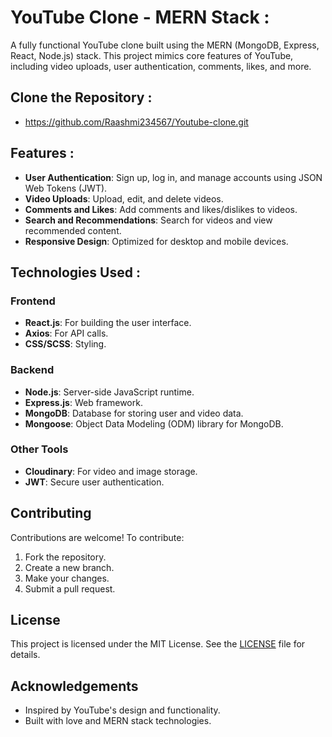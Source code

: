 # YouTube Clone - MERN Stack :

A fully functional YouTube clone built using the MERN (MongoDB, Express, React, Node.js) stack. This project mimics core features of YouTube, including video uploads, user authentication, comments, likes, and more.

## Clone the Repository :

- https://github.com/Raashmi234567/Youtube-clone.git

## Features :

- **User Authentication**: Sign up, log in, and manage accounts using JSON Web Tokens (JWT).
- **Video Uploads**: Upload, edit, and delete videos.
- **Comments and Likes**: Add comments and likes/dislikes to videos.
- **Search and Recommendations**: Search for videos and view recommended content.
- **Responsive Design**: Optimized for desktop and mobile devices.

## Technologies Used :

### Frontend
- **React.js**: For building the user interface.
- **Axios**: For API calls.
- **CSS/SCSS**: Styling.

### Backend
- **Node.js**: Server-side JavaScript runtime.
- **Express.js**: Web framework.
- **MongoDB**: Database for storing user and video data.
- **Mongoose**: Object Data Modeling (ODM) library for MongoDB.

### Other Tools
- **Cloudinary**: For video and image storage.
- **JWT**: Secure user authentication.

## Contributing

Contributions are welcome! To contribute:
1. Fork the repository.
2. Create a new branch.
3. Make your changes.
4. Submit a pull request.

## License

This project is licensed under the MIT License. See the [LICENSE](LICENSE) file for details.

## Acknowledgements

- Inspired by YouTube's design and functionality.
- Built with love and MERN stack technologies.

